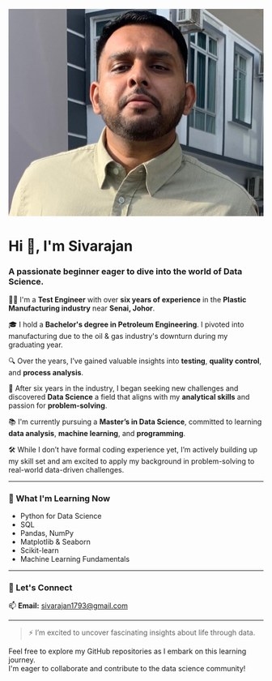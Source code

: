 ![image alt](https://github.com/C-VA17/C-VA17/blob/c65cc7c9201c1f62d9d3d3f8047c010730f647a7/Profile%20Picture%203.jpg)




# Hi 👋, I'm Sivarajan  
### A passionate beginner eager to dive into the world of Data Science.

👷‍♂️ I'm a **Test Engineer** with over **six years of experience** in the **Plastic Manufacturing industry** near **Senai, Johor**.

🎓 I hold a **Bachelor's degree in Petroleum Engineering**. I pivoted into manufacturing due to the oil & gas industry's downturn during my graduating year.

🔍 Over the years, I’ve gained valuable insights into **testing**, **quality control**, and **process analysis**.

🚀 After six years in the industry, I began seeking new challenges and discovered **Data Science** a field that aligns with my **analytical skills** and passion for **problem-solving**.

📚 I'm currently pursuing a **Master’s in Data Science**, committed to learning **data analysis**, **machine learning**, and **programming**.

🛠️ While I don’t have formal coding experience yet, I’m actively building up my skill set and am excited to apply my background in problem-solving to real-world data-driven challenges.

---

### 🧠 What I'm Learning Now

- Python for Data Science
- SQL
- Pandas, NumPy
- Matplotlib & Seaborn
- Scikit-learn
- Machine Learning Fundamentals

---

### 🤝 Let's Connect

📫 **Email:** [sivarajan1793@gmail.com](mailto:sivarajan1793@gmail.com)

---

> ⚡ I’m excited to uncover fascinating insights about life through data.

Feel free to explore my GitHub repositories as I embark on this learning journey.  
I'm eager to collaborate and contribute to the data science community!


